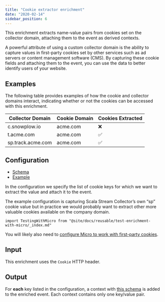 ```yaml
---
title: "Cookie extractor enrichment"
date: "2020-02-14"
sidebar_position: 6
---
```


This enrichment extracts name-value pairs from cookies set on the collector domain, attaching them to the event as derived contexts.

A powerful attribute of using a custom collector domain is the ability to capture values in first-party cookies set by other services such as ad servers or content management software (CMS). By capturing these cookie fields and attaching them to the event, you can use the data to better identify users of your website.

## Examples

The following table provides examples of how the cookie and collector domains interact, indicating whether or not the cookies can be accessed with this enrichment.

| Collector Domain | Cookie Domain | Cookies Extracted |
| ---------------- | ------------- | ----------------- |
| c.snowplow.io | acme.com | ❌ |
| t.acme.com | acme.com | ✅ |
| sp.track.acme.com | acme.com | ✅ |

## Configuration

- [Schema](https://github.com/snowplow/iglu-central/blob/master/schemas/com.snowplowanalytics.snowplow/cookie_extractor_config/jsonschema/1-0-0)
- [Example](https://github.com/snowplow/enrich/blob/master/config/enrichments/cookie_extractor_config.json)

In the configuration we specify the list of cookie keys for which we want to extract the value and attach it to the event.

The example configuration is capturing Scala Stream Collector’s own “sp” cookie value but in practice we would probably want to extract other more valuable cookies available on the company domain.

```mdx-code-block
import TestingWithMicro from "@site/docs/reusable/test-enrichment-with-micro/_index.md"
```

<TestingWithMicro>

You will likely also need to [configure Micro to work with first-party cookies](/docs/testing-debugging/snowplow-micro/remote-usage/index.md#locally-resolving-an-existing-domain-name-to-micro).

</TestingWithMicro>

## Input

This enrichment uses the `Cookie` HTTP header.

## Output

For **each** key listed in the configuration, a context with [this schema](https://github.com/snowplow/iglu-central/blob/master/schemas/org.ietf/http_cookie/jsonschema/1-0-0) is added to the enriched event. Each context contains only one key/value pair.
